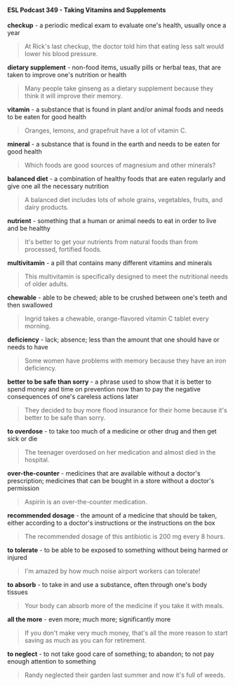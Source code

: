 #### ESL Podcast 349 - Taking Vitamins and Supplements

**checkup** - a periodic medical exam to evaluate one's health, usually once a year

> At Rick's last checkup, the doctor told him that eating less salt would lower his
blood pressure.

**dietary supplement** - non-food items, usually pills or herbal teas, that are taken
to improve one's nutrition or health

> Many people take ginseng as a dietary supplement because they think it will
improve their memory.

**vitamin** - a substance that is found in plant and/or animal foods and needs to be
eaten for good health

> Oranges, lemons, and grapefruit have a lot of vitamin C.

**mineral** - a substance that is found in the earth and needs to be eaten for good
health

> Which foods are good sources of magnesium and other minerals?

**balanced diet** - a combination of healthy foods that are eaten regularly and give
one all the necessary nutrition

> A balanced diet includes lots of whole grains, vegetables, fruits, and dairy
products.

**nutrient** - something that a human or animal needs to eat in order to live and be
healthy

> It's better to get your nutrients from natural foods than from processed, fortified
foods.

**multivitamin** - a pill that contains many different vitamins and minerals

> This multivitamin is specifically designed to meet the nutritional needs of older
adults.

**chewable** - able to be chewed; able to be crushed between one's teeth and then
swallowed

> Ingrid takes a chewable, orange-flavored vitamin C tablet every morning.

**deficiency** - lack; absence; less than the amount that one should have or needs
to have

> Some women have problems with memory because they have an iron
deficiency.

**better to be safe than sorry** - a phrase used to show that it is better to spend
money and time on prevention now than to pay the negative consequences of
one's careless actions later

> They decided to buy more flood insurance for their home because it's better to
be safe than sorry.

**to overdose** - to take too much of a medicine or other drug and then get sick or
die

> The teenager overdosed on her medication and almost died in the hospital.

**over-the-counter** - medicines that are available without a doctor's prescription;
medicines that can be bought in a store without a doctor's permission

> Aspirin is an over-the-counter medication.

**recommended dosage** - the amount of a medicine that should be taken, either
according to a doctor's instructions or the instructions on the box

> The recommended dosage of this antibiotic is 200 mg every 8 hours.

**to tolerate** - to be able to be exposed to something without being harmed or
injured

> I'm amazed by how much noise airport workers can tolerate!

**to absorb** - to take in and use a substance, often through one's body tissues

> Your body can absorb more of the medicine if you take it with meals.

**all the more** - even more; much more; significantly more

> If you don't make very much money, that's all the more reason to start saving
as much as you can for retirement.

**to neglect** - to not take good care of something; to abandon; to not pay enough
attention to something

> Randy neglected their garden last summer and now it's full of weeds.

